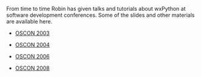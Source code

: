 <!--
.. title: Presentations
.. slug: presentations
.. date: 2017-07-26 20:01:42 UTC
.. tags: 
.. category: 
.. link: 
.. description: 
.. type: text
-->

From time to time Robin has given talks and tutorials about wxPython at software development conferences. Some of the slides and other materials are available here.

* [OSCON 2003](/presenations/OSCON2003/)

* [OSCON 2004](/presenations/OSCON2004/)

* [OSCON 2006](/presenations/OSCON2006/)

* [OSCON 2008](/presenations/OSCON2008/)
